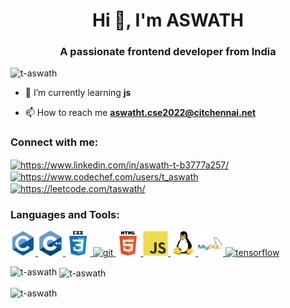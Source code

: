 <h1 align="center">Hi 👋, I'm ASWATH</h1>
<h3 align="center">A passionate frontend developer from India</h3>

<p align="left"> <img src="https://komarev.com/ghpvc/?username=t-aswath&label=Profile%20views&color=0e75b6&style=flat" alt="t-aswath" /> </p>

- 🌱 I’m currently learning **js**

- 📫 How to reach me **aswatht.cse2022@citchennai.net**

<h3 align="left">Connect with me:</h3>
<p align="left">
<a href="https://linkedin.com/in/https://www.linkedin.com/in/aswath-t-b3777a257/" target="blank"><img align="center" src="https://raw.githubusercontent.com/rahuldkjain/github-profile-readme-generator/master/src/images/icons/Social/linked-in-alt.svg" alt="https://www.linkedin.com/in/aswath-t-b3777a257/" height="30" width="40" /></a>
<a href="https://www.codechef.com/users/https://www.codechef.com/users/t_aswath" target="blank"><img align="center" src="https://cdn.jsdelivr.net/npm/simple-icons@3.1.0/icons/codechef.svg" alt="https://www.codechef.com/users/t_aswath" height="30" width="40" /></a>
<a href="https://www.leetcode.com/https://leetcode.com/taswath/" target="blank"><img align="center" src="https://raw.githubusercontent.com/rahuldkjain/github-profile-readme-generator/master/src/images/icons/Social/leet-code.svg" alt="https://leetcode.com/taswath/" height="30" width="40" /></a>
</p>

<h3 align="left">Languages and Tools:</h3>
<p align="left"> <a href="https://www.cprogramming.com/" target="_blank" rel="noreferrer"> <img src="https://raw.githubusercontent.com/devicons/devicon/master/icons/c/c-original.svg" alt="c" width="40" height="40"/> </a> <a href="https://www.w3schools.com/cpp/" target="_blank" rel="noreferrer"> <img src="https://raw.githubusercontent.com/devicons/devicon/master/icons/cplusplus/cplusplus-original.svg" alt="cplusplus" width="40" height="40"/> </a> <a href="https://www.w3schools.com/css/" target="_blank" rel="noreferrer"> <img src="https://raw.githubusercontent.com/devicons/devicon/master/icons/css3/css3-original-wordmark.svg" alt="css3" width="40" height="40"/> </a> <a href="https://git-scm.com/" target="_blank" rel="noreferrer"> <img src="https://www.vectorlogo.zone/logos/git-scm/git-scm-icon.svg" alt="git" width="40" height="40"/> </a> <a href="https://www.w3.org/html/" target="_blank" rel="noreferrer"> <img src="https://raw.githubusercontent.com/devicons/devicon/master/icons/html5/html5-original-wordmark.svg" alt="html5" width="40" height="40"/> </a> <a href="https://developer.mozilla.org/en-US/docs/Web/JavaScript" target="_blank" rel="noreferrer"> <img src="https://raw.githubusercontent.com/devicons/devicon/master/icons/javascript/javascript-original.svg" alt="javascript" width="40" height="40"/> </a> <a href="https://www.linux.org/" target="_blank" rel="noreferrer"> <img src="https://raw.githubusercontent.com/devicons/devicon/master/icons/linux/linux-original.svg" alt="linux" width="40" height="40"/> </a> <a href="https://www.mysql.com/" target="_blank" rel="noreferrer"> <img src="https://raw.githubusercontent.com/devicons/devicon/master/icons/mysql/mysql-original-wordmark.svg" alt="mysql" width="40" height="40"/> </a> <a href="https://www.tensorflow.org" target="_blank" rel="noreferrer"> <img src="https://www.vectorlogo.zone/logos/tensorflow/tensorflow-icon.svg" alt="tensorflow" width="40" height="40"/> </a> </p>

<p><img align="left" src="https://github-readme-stats.vercel.app/api/top-langs?username=t-aswath&show_icons=true&locale=en&layout=compact" alt="t-aswath" /></p>

<p>&nbsp;<img align="center" src="https://github-readme-stats.vercel.app/api?username=t-aswath&show_icons=true&locale=en" alt="t-aswath" /></p>

<p><img align="center" src="https://github-readme-streak-stats.herokuapp.com/?user=t-aswath&" alt="t-aswath" /></p>
